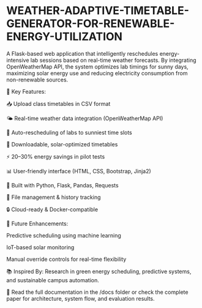 # WEATHER-ADAPTIVE-TIMETABLE-GENERATOR-FOR-RENEWABLE-ENERGY-UTILIZATION

A Flask-based web application that intelligently reschedules energy-intensive lab sessions based on real-time weather forecasts. By integrating OpenWeatherMap API, the system optimizes lab timings for sunny days, maximizing solar energy use and reducing electricity consumption from non-renewable sources.

📌 Key Features:

📥 Upload class timetables in CSV format

🌤 Real-time weather data integration (OpenWeatherMap API)

🔁 Auto-rescheduling of labs to sunniest time slots

📄 Downloadable, solar-optimized timetables

⚡ 20–30% energy savings in pilot tests

📊 User-friendly interface (HTML, CSS, Bootstrap, Jinja2)

🐍 Built with Python, Flask, Pandas, Requests

📁 File management & history tracking

🔒 Cloud-ready & Docker-compatible

🚀 Future Enhancements:

Predictive scheduling using machine learning

IoT-based solar monitoring

Manual override controls for real-time flexibility

📚 Inspired By:
Research in green energy scheduling, predictive systems, and sustainable campus automation.

📎 Read the full documentation in the /docs folder or check the complete paper for architecture, system flow, and evaluation results.
